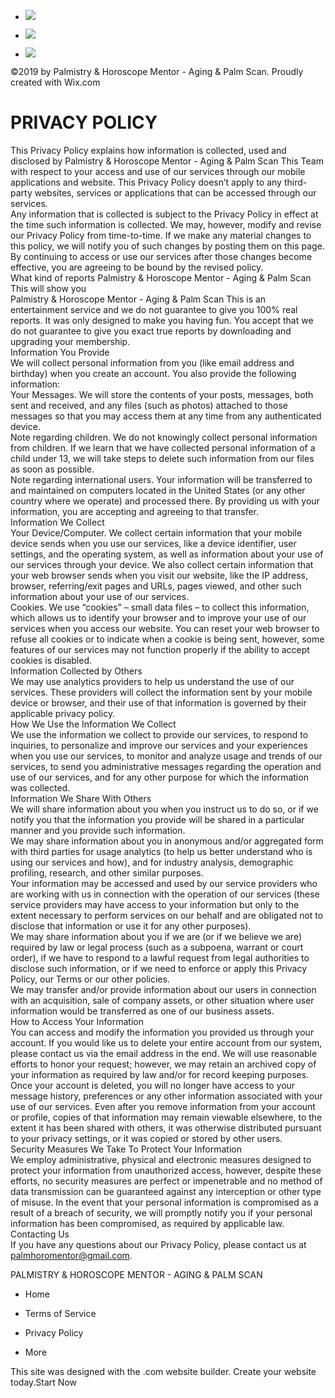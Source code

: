   * ![](https://static.wixstatic.com/media/0fdef751204647a3bbd7eaa2827ed4f9.png/v1/fill/w_20,h_20,al_c,q_80,usm_0.66_1.00_0.01/0fdef751204647a3bbd7eaa2827ed4f9.webp)

  * ![](https://static.wixstatic.com/media/c7d035ba85f6486680c2facedecdcf4d.png/v1/fill/w_20,h_20,al_c,q_80,usm_0.66_1.00_0.01/c7d035ba85f6486680c2facedecdcf4d.webp)

  * ![](https://static.wixstatic.com/media/6ea5b4a88f0b4f91945b40499aa0af00.png/v1/fill/w_20,h_20,al_c,q_80,usm_0.66_1.00_0.01/6ea5b4a88f0b4f91945b40499aa0af00.webp)

©2019 by Palmistry & Horoscope Mentor - Aging & Palm Scan. Proudly created
with Wix.com

# PRIVACY POLICY

This Privacy Policy explains how information is collected, used and disclosed
by Palmistry & Horoscope Mentor - Aging & Palm Scan This Team with respect to
your access and use of our services through our mobile applications and
website. This Privacy Policy doesn’t apply to any third-party websites,
services or applications that can be accessed through our services.  
Any information that is collected is subject to the Privacy Policy in effect
at the time such information is collected. We may, however, modify and revise
our Privacy Policy from time-to-time. If we make any material changes to this
policy, we will notify you of such changes by posting them on this page. By
continuing to access or use our services after those changes become effective,
you are agreeing to be bound by the revised policy.  
What kind of reports Palmistry & Horoscope Mentor - Aging & Palm Scan This
will show you  
Palmistry & Horoscope Mentor - Aging & Palm Scan This is an entertainment
service and we do not guarantee to give you 100% real reports. It was only
designed to make you having fun. You accept that we do not guarantee to give
you exact true reports by downloading and upgrading your membership.  
Information You Provide  
We will collect personal information from you (like email address and
birthday) when you create an account. You also provide the following
information:  
Your Messages. We will store the contents of your posts, messages, both sent
and received, and any files (such as photos) attached to those messages so
that you may access them at any time from any authenticated device.  
Note regarding children. We do not knowingly collect personal information from
children. If we learn that we have collected personal information of a child
under 13, we will take steps to delete such information from our files as soon
as possible.  
Note regarding international users. Your information will be transferred to
and maintained on computers located in the United States (or any other country
where we operate) and processed there. By providing us with your information,
you are accepting and agreeing to that transfer.  
Information We Collect  
Your Device/Computer. We collect certain information that your mobile device
sends when you use our services, like a device identifier, user settings, and
the operating system, as well as information about your use of our services
through your device. We also collect certain information that your web browser
sends when you visit our website, like the IP address, browser, referring/exit
pages and URLs, pages viewed, and other such information about your use of our
services.  
Cookies. We use “cookies” – small data files – to collect this information,
which allows us to identify your browser and to improve your use of our
services when you access our website. You can reset your web browser to refuse
all cookies or to indicate when a cookie is being sent, however, some features
of our services may not function properly if the ability to accept cookies is
disabled.  
Information Collected by Others  
We may use analytics providers to help us understand the use of our services.
These providers will collect the information sent by your mobile device or
browser, and their use of that information is governed by their applicable
privacy policy.  
How We Use the Information We Collect  
We use the information we collect to provide our services, to respond to
inquiries, to personalize and improve our services and your experiences when
you use our services, to monitor and analyze usage and trends of our services,
to send you administrative messages regarding the operation and use of our
services, and for any other purpose for which the information was collected.  
Information We Share With Others  
We will share information about you when you instruct us to do so, or if we
notify you that the information you provide will be shared in a particular
manner and you provide such information.  
We may share information about you in anonymous and/or aggregated form with
third parties for usage analytics (to help us better understand who is using
our services and how), and for industry analysis, demographic profiling,
research, and other similar purposes.  
Your information may be accessed and used by our service providers who are
working with us in connection with the operation of our services (these
service providers may have access to your information but only to the extent
necessary to perform services on our behalf and are obligated not to disclose
that information or use it for any other purposes).  
We may share information about you if we are (or if we believe we are)
required by law or legal process (such as a subpoena, warrant or court order),
if we have to respond to a lawful request from legal authorities to disclose
such information, or if we need to enforce or apply this Privacy Policy, our
Terms or our other policies.  
We may transfer and/or provide information about our users in connection with
an acquisition, sale of company assets, or other situation where user
information would be transferred as one of our business assets.  
How to Access Your Information  
You can access and modify the information you provided us through your
account. If you would like us to delete your entire account from our system,
please contact us via the email address in the end. We will use reasonable
efforts to honor your request; however, we may retain an archived copy of your
information as required by law and/or for record keeping purposes. Once your
account is deleted, you will no longer have access to your message history,
preferences or any other information associated with your use of our services.
Even after you remove information from your account or profile, copies of that
information may remain viewable elsewhere, to the extent it has been shared
with others, it was otherwise distributed pursuant to your privacy settings,
or it was copied or stored by other users.  
Security Measures We Take To Protect Your Information  
We employ administrative, physical and electronic measures designed to protect
your information from unauthorized access, however, despite these efforts, no
security measures are perfect or impenetrable and no method of data
transmission can be guaranteed against any interception or other type of
misuse. In the event that your personal information is compromised as a result
of a breach of security, we will promptly notify you if your personal
information has been compromised, as required by applicable law.  
Contacting Us  
If you have any questions about our Privacy Policy, please contact us at
palmhoromentor@gmail.com.

PALMISTRY & HOROSCOPE MENTOR - AGING & PALM SCAN

  * Home

  * Terms of Service

  * Privacy Policy

  * More

This site was designed with the .com website builder. Create your website
today.Start Now


